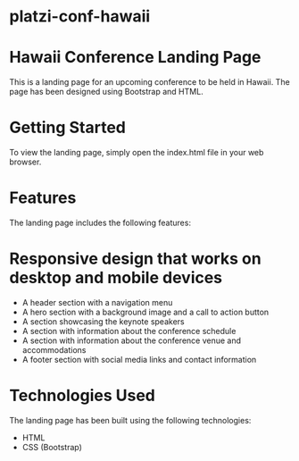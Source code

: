 # platzi-conf-hawaii
# Hawaii Conference Landing Page
This is a landing page for an upcoming conference to be held in Hawaii. The page has been designed using Bootstrap and HTML.

# Getting Started
To view the landing page, simply open the index.html file in your web browser.

# Features
The landing page includes the following features:

# Responsive design that works on desktop and mobile devices
* A header section with a navigation menu
* A hero section with a background image and a call to action button
* A section showcasing the keynote speakers
* A section with information about the conference schedule
* A section with information about the conference venue and accommodations
* A footer section with social media links and contact information
# Technologies Used
 The landing page has been built using the following technologies:

* HTML
* CSS (Bootstrap)
